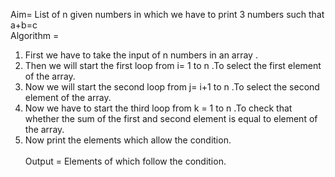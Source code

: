 Aim= List of n given numbers in which we have to print 3 numbers such that a+b=c 
<br>
Algorithm =
<ol>
<li>First we have to take the input of n numbers in an array .</li>
<li>Then we will start the first loop from i= 1 to n .To select the first element of the array.</li>
<li>Now we will start the second loop from j= i+1 to n .To select the second element of the array.</li>
<li>Now we have to start the third loop from k = 1 to n .To check that whether the sum of the first and second element is equal to element of the array.</li>
<li>Now print the elements which allow the condition.</li><br> Output = Elements of which follow the condition.
</ul>